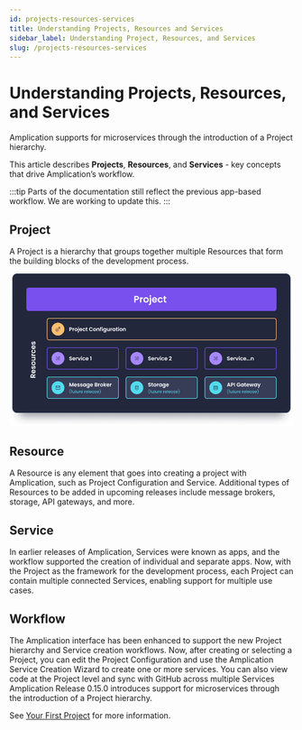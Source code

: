 ```yaml
---
id: projects-resources-services
title: Understanding Projects, Resources and Services
sidebar_label: Understanding Project, Resources, and Services
slug: /projects-resources-services
---
```

# Understanding Projects, Resources, and Services

Amplication supports for microservices through the introduction of a Project hierarchy.

This article describes **Projects**, **Resources**, and **Services** -  key concepts that drive Amplication’s workflow. 

:::tip 
Parts of the documentation still reflect the previous app-based workflow. We are working to update this.
::: 


## Project
A Project is a hierarchy that groups together multiple Resources that form the building blocks of the development process.


![](./assets/project-structure.png)

## Resource
A Resource is any element that goes into creating a project with Amplication, such as Project Configuration and Service.
Additional types of Resources to be added in upcoming releases include message brokers, storage, API gateways, and more.



## Service


In earlier releases of Amplication, Services were known as apps, and the workflow supported the creation of individual and separate apps. Now, with the Project as the framework for the development process, each Project can contain multiple connected Services, enabling support for multiple use cases.


## Workflow 

The Amplication interface has been enhanced to support the new Project hierarchy and Service creation workflows. Now, after creating or selecting a Project, you can edit the Project Configuration and use the Amplication Service Creation Wizard to create one or more services. You can also view code at the Project level and sync with GitHub across multiple Services
Amplication Release 0.15.0 introduces support for microservices through the introduction of a Project hierarchy. 

See [Your First Project](https://docs.amplication.com/docs/first-app/) for more information. 
